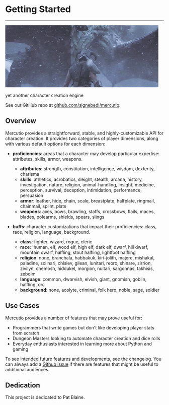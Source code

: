 # Getting Started 
---

![dragon gif](cropped.gif)

yet another character creation engine

See our GitHub repo at [github.com/signebedi/mercutio](https://github.com/signebedi/mercutio).

## Overview

Mercutio provides a straightforward, stable, and highly-customizable API for character creation. It provides two categories of player dimensions, along with various default options for each dimension:

- **proficiencies**: areas that a character may develop particular expertise: attributes, skills, armor, weapons.

    - **attributes**: strength, constitution, intelligence, wisdom, dexterity, charisma
    - **skills**: athletics, acrobatics, sleight, stealth, arcana, history, investigation, nature, religion, animal-handling, insight, medicine, perception, survival, deception, intimidation, performance, persuasion
    - **armor**: leather, hide, chain, scale, breastplate, halfplate, ringmail, chainmail, splint, plate
    - **weapons**: axes, bows, brawling, staffs, crossbows, flails, maces, blades, polearms, shields, spears, slings

- **buffs**: character customizations that impact their proficiencies: class, race, religion, language, background.

    - **class**: fighter, wizard, rogue, cleric
    - **race**: 'human, elf, wood elf, high elf, dark elf, dwarf, hill dwarf, mountain dwarf, halfling, stout halfling, lightfoot halfling
    - **religion**: none, branchala, habbakuk, kiri-jolith, majere, mishakal, paladine, solinari, chislev, gilean, lunitari, reorx, shinare, sirrion, zivilyn, chemosh, hiddukel, morgion, nuitari, sargonnas, takhisis, zeboim
    - **language**: common, dwarvish, elvish, giant, gnomish, goblin, halfling, orc
    - **background**: none, acolyte, criminal, folk hero, noble, sage, soldier

## Use Cases

Mercutio provides a number of features that may prove useful for:

- Programmers that write games but don't like developing player stats from scratch
- Dungeon Masters looking to automate character creation and dice rolls
- Everyday enthusiasts interested in learning more about Python and gaming

To see intended future features and developments, see the changelog. You can always add a [Github issue](https://github.com/signebedi/mercutio/issues) if there are features that might be useful to additional audiences.

## Dedication

This project is dedicated to Pat Blaine.
